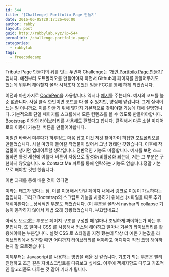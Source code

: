 ```yaml
---
id: 544
title: '[Challenge] Portfolio Page 만들기'
date: 2016-06-05T20:17:26+00:00
author: rabby
layout: post
guid: http://rabbylab.xyz/?p=544
permalink: /challenge-portfolio-page/
categories:
  - rabbylab
tags:
  - freecodecamp
---
```

Tribute Page 만들기의 뒤를 잇는 두번째 Challenge는 &#8216;[개인 Portfoilo Page 만들기](https://www.freecodecamp.com/challenges/build-a-personal-portfolio-webpage)&#8216; 입니다. 예전부터 포트폴리오를 만들어야지 하면서 Github에 페이지를 만들어두기도 했는데 뭐부터 해야할지 몰라 시작조차 못했던 일을 FCC를 통해 하게 되었습니다.

이전과 마찬가지로 [CodePen](http://codepen.io/)을 사용합니다. 역시나 [예시](https://codepen.io/FreeCodeCamp/full/YqLyXB/)를 주는데요. 예시의 코드를 볼 순 없습니다. 사실 클릭 한번이면 코드를 다 볼 수 있지만, 양심에 맡깁니다. 그게 실력이 느는 일 이니까요. 이를 만들기 위해 몇가지 기본적으로 갖춰야할 기능에 대해 설명합니다. 기본적으로 단일 페이지를 스크롤해서 모든 컨텐츠를 볼 수 있도록 만들어야합니다. Bootstrap 이외의 라이브러리를 사용해도 괜찮다고 합니다. 클릭해서 다른 소셜 미디어로의 이동이 가능한  버튼을 만들어야합니다.

며칠간 바빠서 미루다가 하루정도 마음 잡고 이것 저것 찾아가며 허접한 [포트폴리오](http://codepen.io/rabbylab/full/gMOOBK/)를 만들었습니다. 사실 마땅히 들어갈 작업물이 없어서 그냥 형태만 갖췄습니다. 이후에 작업물이 생기면 업데이트할 생각입니다. 전반적인 기능도 미흡합니다. 예시를 보면 스크롤하면 특정 세션에 이를때 버튼이 자동으로 활성화/비활성화 되는데, 저는 그 부분은 구현하지 않았습니다. 또 Contact Me 파트를 통해 연락하는 기능도 없습니다.정말 기본으로 해야할 것만 했습니다.

이번 과제를 통해 배운 것이 있다면 <section> 이라는 태그가 있다는 점, 이를 이용해서 단일 페이지 내에서 링크로 이동이 가능하다는 점입니다. 그리고 Bootstrap의 스크립트 기능을 사용하기 위해선 .js 파일을 따로 추가해줘야한다는&#8230;상식적인 부분도 깨쳤습니다. (이 부분을 몰라서 navbar의 collapse 기능이 동작하지 않아서 제법 오래 당황했었습니다. 부끄럽네요.)

아직도 모르겠는 부분은 페이지 구조를 구성할 때 얼마나 조밀하게 짜야하는가 하는 부분입니다. 또 얼마나 CSS 를 사용해서 커스텀 해야하고 얼마나 기본의 라이브러리를 활용해야하는 부분입니다. 실컷 CSS 로 스타일을 지정 했는데 막상 더 예쁜 기본값을 라이브러리에서 발견할 때면 어디까지 라이브러리를 써야하고 어디까지 직접 코딩 해야하는지 잘 모르겠습니다.

이제부터는 Javascript를 사용하는 방법을 배울 것 같습니다. 기초가 되는 부분은 빨리 진행하고 조금 깊은 자바스크립트를 다뤄보고 싶네요. 이후에 객체지향도 다루고 기초적인 알고리즘도 다루는 것 같아 기대가 됩니다.